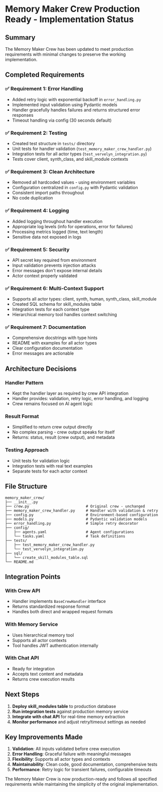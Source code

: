 # Memory Maker Crew Production Ready - Implementation Status

## Summary

The Memory Maker Crew has been updated to meet production requirements with minimal changes to preserve the working implementation.

## Completed Requirements

### ✅ Requirement 1: Error Handling
- Added retry logic with exponential backoff in `error_handling.py`
- Implemented input validation using Pydantic models
- Handler gracefully handles failures and returns structured error responses
- Timeout handling via config (30 seconds default)

### ✅ Requirement 2: Testing
- Created test structure in `tests/` directory
- Unit tests for handler validation (`test_memory_maker_crew_handler.py`)
- Integration tests for all actor types (`test_vervelyn_integration.py`)
- Tests cover client, synth_class, and skill_module contexts

### ✅ Requirement 3: Clean Architecture
- Removed all hardcoded values - using environment variables
- Configuration centralized in `config.py` with Pydantic validation
- Consistent import paths throughout
- No code duplication

### ✅ Requirement 4: Logging
- Added logging throughout handler execution
- Appropriate log levels (info for operations, error for failures)
- Processing metrics logged (time, text length)
- Sensitive data not exposed in logs

### ✅ Requirement 5: Security
- API secret key required from environment
- Input validation prevents injection attacks
- Error messages don't expose internal details
- Actor context properly validated

### ✅ Requirement 6: Multi-Context Support
- Supports all actor types: client, synth, human, synth_class, skill_module
- Created SQL schema for skill_modules table
- Integration tests for each context type
- Hierarchical memory tool handles context switching

### ✅ Requirement 7: Documentation
- Comprehensive docstrings with type hints
- README with examples for all actor types
- Clear configuration documentation
- Error messages are actionable

## Architecture Decisions

### Handler Pattern
- Kept the handler layer as required by crew API integration
- Handler provides: validation, retry logic, error handling, and logging
- Crew remains focused on AI agent logic

### Result Format
- Simplified to return crew output directly
- No complex parsing - crew output speaks for itself
- Returns: status, result (crew output), and metadata

### Testing Approach
- Unit tests for validation logic
- Integration tests with real text examples
- Separate tests for each actor context

## File Structure
```
memory_maker_crew/
├── __init__.py
├── crew.py                          # Original crew - unchanged
├── memory_maker_crew_handler.py     # Handler with validation & retry
├── config.py                        # Environment-based configuration
├── models.py                        # Pydantic validation models
├── error_handling.py                # Simple retry decorator
├── config/
│   ├── agents.yaml                  # Agent configurations
│   └── tasks.yaml                   # Task definitions
├── tests/
│   ├── test_memory_maker_crew_handler.py
│   └── test_vervelyn_integration.py
├── sql/
│   └── create_skill_modules_table.sql
└── README.md
```

## Integration Points

### With Crew API
- Handler implements `BaseCrewHandler` interface
- Returns standardized response format
- Handles both direct and wrapped request formats

### With Memory Service
- Uses hierarchical memory tool
- Supports all actor contexts
- Tool handles JWT authentication internally

### With Chat API
- Ready for integration
- Accepts text content and metadata
- Returns crew execution results

## Next Steps

1. **Deploy skill_modules table** to production database
2. **Run integration tests** against production memory service
3. **Integrate with chat API** for real-time memory extraction
4. **Monitor performance** and adjust retry/timeout settings as needed

## Key Improvements Made

1. **Validation**: All inputs validated before crew execution
2. **Error Handling**: Graceful failure with meaningful messages
3. **Flexibility**: Supports all actor types and contexts
4. **Maintainability**: Clean code, good documentation, comprehensive tests
5. **Performance**: Retry logic for transient failures, configurable timeouts

The Memory Maker Crew is now production-ready and follows all specified requirements while maintaining the simplicity of the original implementation.